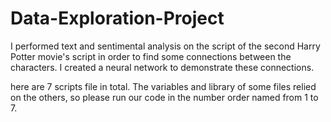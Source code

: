 # Data-Exploration-Project

I performed text and sentimental analysis on the script of the second Harry Potter movie's script in order to find some connections between the characters. I created a neural network to demonstrate these connections.

here are 7 scripts file in total. The variables and library of some files relied on the others, so please run our code in the number order named from 1 to 7. 
